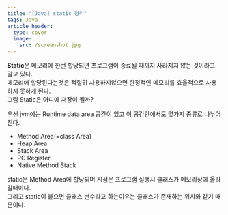 ```yaml
---
title: "[Java] static 정리"
tags: Java
article_header:
  type: cover
  image:
    src: /screenshot.jpg
---
```


**Static**은 메모리에 한번 할당되면 프로그램이 종료될 때까지 사라지지 않는 것이라고 알고 있다.<br>
메모리에 할당된다는것은 적절히 사용하지않으면 한정적인 메모리를 효율적으로 사용하지 못하게 된다.<br>
그럼 Static은 어디에 저장이 될까?<br>

우선 jvm에는 Runtime data area 공간이 있고 이 공간안에서도 몇가지 종류로 나누어진다.
- Method Area(=class Area) 
- Heap Area
- Stack Area
- PC Register
- Native Method Stack

static은 Method Area에 할당되며 시점은 프로그램 실행시 클래스가 메모리상에 올라갈때이다.<br>
그리고 static이 붙으면 클래스 변수라고 하는이유는 클래스가 존재하는 위치와 같기 때문이다.   

<!--more-->
